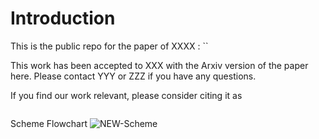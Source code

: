 # Introduction
This is the public repo for the paper of XXXX : ``

This work has been accepted to XXX with the Arxiv version of the paper here. Please contact YYY or ZZZ if you have any questions.

If you find our work relevant, please consider citing it as

```

```


Scheme Flowchart
![NEW-Scheme](https://user-images.githubusercontent.com/17681580/170803424-9c5f5a9a-2557-4f39-8a97-e30cf9b92522.jpg)
